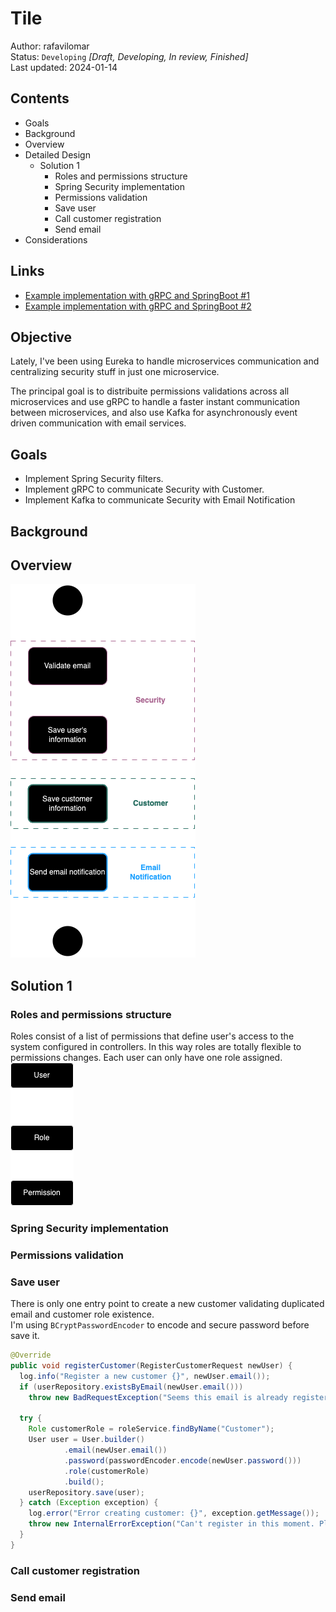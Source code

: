 # Tile
Author: rafavilomar  
Status: `Developing` *[Draft, Developing, In review, Finished]*  
Last updated: 2024-01-14

## Contents
- Goals
- Background
- Overview
- Detailed Design
  - Solution 1
    - Roles and permissions structure
    - Spring Security implementation
    - Permissions validation
    - Save user
    - Call customer registration
    - Send email
- Considerations

## Links
- [Example implementation with gRPC and SpringBoot #1](https://medium.com/@ankithahjpgowda/grpc-implementation-in-springboot-and-microservices-366dc7a66c5a)
- [Example implementation with gRPC and SpringBoot #2](https://www.linkedin.com/pulse/building-microservices-spring-boot-andgrpc-jonathan-manera/)

## Objective
Lately, I've been using Eureka to handle microservices communication and centralizing security stuff in just one microservice.

The principal goal is to distribuite permissions validations across all microservices and use gRPC to handle a faster instant communication between microservices, and also use Kafka for asynchronously event driven communication with email services.

## Goals
- Implement Spring Security filters.
- Implement gRPC to communicate Security with Customer.
- Implement Kafka to communicate Security with Email Notification

## Background

## Overview
![Customer register flow](..%2Fimages%2Fcustomer_register_flow.png)

## Solution 1

### Roles and permissions structure
Roles consist of a list of permissions that define user's access to the system configured in controllers. In this way roles are totally flexible to permissions changes.
Each user can only have one role assigned.   
![Role Structure](..%2Fimages%2Frole_structure.png)

### Spring Security implementation
### Permissions validation
### Save user
There is only one entry point to create a new customer validating duplicated email and customer role existence.    
I'm using `BCryptPasswordEncoder` to encode and secure password before save it.
```java
@Override
public void registerCustomer(RegisterCustomerRequest newUser) {
  log.info("Register a new customer {}", newUser.email());
  if (userRepository.existsByEmail(newUser.email()))
    throw new BadRequestException("Seems this email is already registered. Try login!");

  try {
    Role customerRole = roleService.findByName("Customer");
    User user = User.builder()
            .email(newUser.email())
            .password(passwordEncoder.encode(newUser.password()))
            .role(customerRole)
            .build();
    userRepository.save(user);
  } catch (Exception exception) {
    log.error("Error creating customer: {}", exception.getMessage());
    throw new InternalErrorException("Can't register in this moment. Please try later");
  }
}
```
### Call customer registration
### Send email